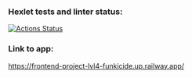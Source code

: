 ### Hexlet tests and linter status:
[![Actions Status](https://github.com/Funkicide/frontend-project-12/workflows/hexlet-check/badge.svg)](https://github.com/Funkicide/frontend-project-12/actions)

### Link to app:
https://frontend-project-lvl4-funkicide.up.railway.app/
